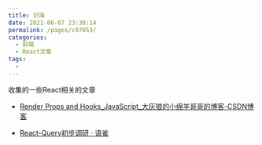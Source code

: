 ```yaml
---
title: 识海
date: 2021-06-07 23:38:14
permalink: /pages/c97053/
categories:
  - 前端
  - React文章
tags:
  - 
---
```


收集的一些React相关的文章

<!-- more -->


- [Render Props and Hooks_JavaScript_大灰狼的小绵羊哥哥的博客-CSDN博客](https://blog.csdn.net/sinat_17775997/article/details/88915629)
    
- [React-Query初步调研 · 语雀](https://www.yuque.com/docs/share/7b20ca79-39b4-4b3f-9987-4e8b36904948?#)
